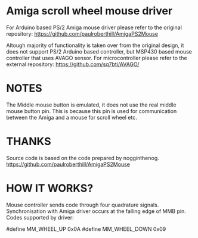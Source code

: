 # Amiga scroll wheel mouse driver

For Arduino based PS/2 Amiga mouse driver please refer to the original repository: https://github.com/paulroberthill/AmigaPS2Mouse

Altough majority of functionality is taken over from the original design, it does not support PS/2 Arduino based controller, but MSP430 based mouse controller that uses AVAGO sensor. For microcontroller please refer to the external repository: https://github.com/sq7bti/AVAGO/

NOTES
=====

The Middle mouse button is emulated, it does not use the real middle mouse button pin.
This is because this pin is used for communication between the Amiga and a mouse for
scroll wheel etc.


THANKS
======

Source code is based on the code prepared by nogginthenog.
https://github.com/paulroberthill/AmigaPS2Mouse


HOW IT WORKS?
=============

Mouse controller sends code through four quadrature signals. Synchronisation with Amiga driver occurs at the falling edge of MMB pin.
Codes supported by driver:

#define MM_WHEEL_UP 0x0A
#define MM_WHEEL_DOWN 0x09

